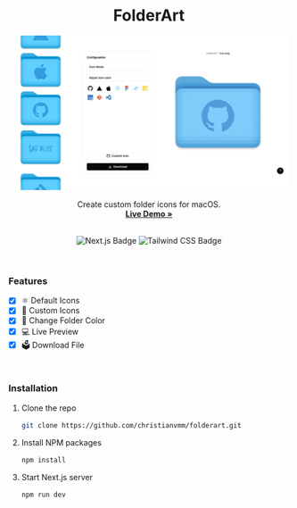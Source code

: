 <h1 align="center">FolderArt</h1>

![FolderArt cover](public/cover.png) <br />

<div align="center">

<p align="center">
    Create custom folder icons for macOS.
    <br />
    <a href="https://folderart.christianvm.dev"><strong>Live Demo »</strong></a>
    <br />
    <br />
</p>

![Next.js Badge](https://img.shields.io/badge/Next.js-000000?logo=next.js&logoColor=fff&style=flat)
![Tailwind CSS Badge](https://img.shields.io/badge/Tailwind%20CSS-06B6D4?logo=tailwindcss&logoColor=fff&style=flat)
</div>

<br />

### Features

- [x] ⚛️  Default Icons
- [x] 📁 Custom Icons
- [x] 🎨 Change Folder Color
- [x] 💻 Live Preview
- [x] 🗳️ Download File

<br />

### Installation
1. Clone the repo

   ```sh
   git clone https://github.com/christianvmm/folderart.git
   ```

2. Install NPM packages

   ```sh
   npm install
   ```

3. Start Next.js server
   ```sh
   npm run dev
   ```
